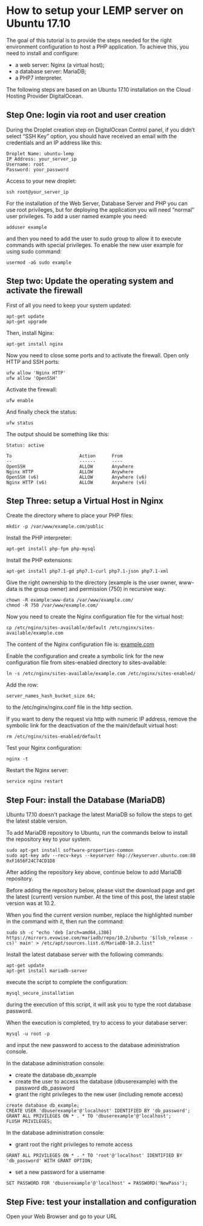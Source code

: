 # How to setup your LEMP server on Ubuntu 17.10

The goal of this tutorial is to provide the steps needed for the right environment configuration to host a PHP application. To achieve this, you need to install and configure:

* a web server: Nginx (a virtual host);
* a database server: MariaDB;
* a PHP7 interpreter.

The following steps are based on an Ubuntu 17.10 installation on the Cloud Hosting Provider
DigitalOcean.


## Step One: login via root and user creation

During the Droplet creation step on DigitalOcean Control panel, if you didn’t select “SSH Key” option, you should have received an email with the credentials and an IP address like this:

```
Droplet Name: ubuntu-lemp
IP Address: your_server_ip
Username: root
Password: your_password
```

Access to your new droplet:

```
ssh root@your_server_ip
```

For the installation of the Web Server, Database Server and PHP you can use root privileges, but for deploying the application you will need “normal” user privileges.
To add a user named example you need:

```
adduser example
```

and then you need to add the user to sudo group to allow it to execute commands with special privileges. To enable the new user example for using sudo command:

```
usermod -aG sudo example
```

## Step two: Update the operating system and activate the firewall

First of all you need to keep your system updated:

```
apt-get update
apt-get upgrade
```

Then, install Nginx:

```
apt-get install nginx
```

Now you need to close some ports and to activate the firewall.
Open only HTTP and SSH ports:

```
ufw allow 'Nginx HTTP'
ufw allow 'OpenSSH'
```

Activate the firewall:

```
ufw enable
```

And finally check the status:

```
ufw status
```

The output should be something like this:

```
Status: active

To                         Action      From
--                         ------      ----
OpenSSH                    ALLOW       Anywhere
Nginx HTTP                 ALLOW       Anywhere
OpenSSH (v6)               ALLOW       Anywhere (v6)
Nginx HTTP (v6)            ALLOW       Anywhere (v6)
```

## Step Three: setup a Virtual Host in Nginx

Create the directory where to place your PHP files:

```
mkdir -p /var/www/example.com/public
```

Install the PHP interpreter:

```
apt-get install php-fpm php-mysql
```

Install the PHP extensions:

```
apt-get install php7.1-gd php7.1-curl php7.1-json php7.1-xml
```

Give the right ownership to the directory (example is the user owner, www-data is the group owner) and permission (750) in recursive way:

```
chown -R example:www-data /var/www/example.com/
chmod -R 750 /var/www/example.com/
```

Now you need to create the Nginx configuration file for the virtual host:

```
cp /etc/nginx/sites-available/default /etc/nginx/sites-available/example.com
```

The content of the Nginx configuration file is: [example.com](/tutorials/nginx/example.md)

Enable the configuration and create a symbolic link for the new configuration file from sites-enabled directory to sites-available:

```
ln -s /etc/nginx/sites-available/example.com /etc/nginx/sites-enabled/
```

Add the row:

```
server_names_hash_bucket_size 64;
```
to the /etc/nginx/nginx.conf file in the http section.

If you want to deny the request via http with numeric IP address, remove the symbolic link for the deactivation of the the main/default virtual host:

```
rm /etc/nginx/sites-enabled/default
```

Test your Nginx configuration:

```
nginx -t
```

Restart the Nginx server:

```
service nginx restart
```

## Step Four: install the Database (MariaDB)

Ubuntu 17.10 doesn't package the latest MariaDB so follow the steps to get
the latest stable version.

To add MariaDB repository to Ubuntu, run the commands below to
install the repository key to your system.

```
sudo apt-get install software-properties-common
sudo apt-key adv --recv-keys --keyserver hkp://keyserver.ubuntu.com:80 0xF1656F24C74CD1D8
```

After adding the repository key above, continue below to add MariaDB repository.

Before adding the repository below, please visit the download page and get the latest (current) version number. At the time of this post, the latest stable version was at 10.2.

When you find the current version number, replace the highlighted number in the command with it, then run the command:

```
sudo sh -c "echo 'deb [arch=amd64,i386] https://mirrors.evowise.com/mariadb/repo/10.2/ubuntu '$(lsb_release -cs)' main' > /etc/apt/sources.list.d/MariaDB-10.2.list"
```

Install the latest database server with the following commands:

```
apt-get update
apt-get install mariadb-server
```
execute the script to complete the configuration:

```
mysql_secure_installation
```
during the execution of this script, it will ask you to type the root database password.

When the execution is completed, try to access to your database server:

```
mysql -u root -p
```
and input the new password to access to the database administration console.

In the database administration console:

* create the database db_example
* create the user to access the database (dbuserexample) with the password db_password
* grant the right privileges to the new user (including remote access)

```
create database db_example;
CREATE USER 'dbuserexample'@'localhost' IDENTIFIED BY 'db_password';
GRANT ALL PRIVILEGES ON * . * TO 'dbuserexample'@'localhost';
FLUSH PRIVILEGES;
```

In the database administration console:

* grant root the right privileges to remote access

```
GRANT ALL PRIVILEGES ON * . * TO 'root'@'localhost' IDENTIFIED BY 'db_password' WITH GRANT OPTION;
```

* set a new password for a username

```
SET PASSWORD FOR 'dbuserexample'@'localhost' = PASSWORD('NewPass');
```

## Step Five: test your installation and configuration

Open your Web Browser and go to your URL
